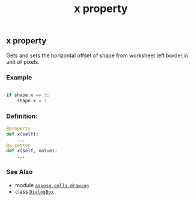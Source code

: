﻿---
title: x property
second_title: Aspose.Cells for Python via .NET API References
description: 
type: docs
weight: 1240
url: /aspose.cells.drawing/dialogbox/x/
is_root: false
---

## x property


Gets and sets the horizontal offset of shape from worksheet left border,in unit of pixels.

### Example 


```python

if shape.x == 3:
    shape.x = 1

```
### Definition:
```python
@property
def x(self):
    ...
@x.setter
def x(self, value):
    ...
```

### See Also
* module [`aspose.cells.drawing`](../../)
* class [`DialogBox`](/cells/python-net/aspose.cells.drawing/dialogbox)

